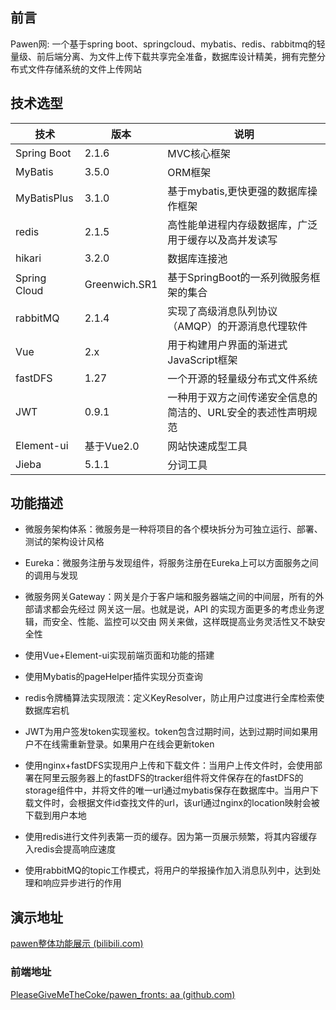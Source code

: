


## 前言

Pawen网:   一个基于spring boot、springcloud、mybatis、redis、rabbitmq的轻量级、前后端分离、为文件上传下载共享完全准备，数据库设计精美，拥有完整分布式文件存储系统的文件上传网站

## 技术选型

| 技术         | 版本          | 说明                                                         |
| ------------ | ------------- | ------------------------------------------------------------ |
| Spring Boot  | 2.1.6         | MVC核心框架                                                  |
| MyBatis      | 3.5.0         | ORM框架                                                      |
| MyBatisPlus  | 3.1.0         | 基于mybatis,更快更强的数据库操作框架                         |
| redis        | 2.1.5         | 高性能单进程内存级数据库，广泛用于缓存以及高并发读写         |
| hikari       | 3.2.0         | 数据库连接池                                                 |
| Spring Cloud | Greenwich.SR1 | 基于SpringBoot的一系列微服务框架的集合                       |
| rabbitMQ     | 2.1.4         | 实现了高级消息队列协议（AMQP）的开源消息代理软件             |
| Vue          | 2.x           | 用于构建用户界面的渐进式JavaScript框架                       |
| fastDFS      | 1.27          | 一个开源的轻量级分布式文件系统                               |
| JWT          | 0.9.1         | 一种用于双方之间传递安全信息的简洁的、URL安全的表述性声明规范 |
| Element-ui   | 基于Vue2.0    | 网站快速成型工具                                             |
| Jieba        | 5.1.1         | 分词工具                                                     |

## 功能描述

- 微服务架构体系：微服务是一种将项目的各个模块拆分为可独立运行、部署、测试的架构设计风格

- Eureka：微服务注册与发现组件，将服务注册在Eureka上可以方面服务之间的调用与发现

- 微服务网关Gateway：网关是介于客户端和服务器端之间的中间层，所有的外部请求都会先经过 网关这一层。也就是说，API 的实现方面更多的考虑业务逻辑，而安全、性能、监控可以交由 网关来做，这样既提高业务灵活性又不缺安全性

- 使用Vue+Element-ui实现前端页面和功能的搭建

- 使用Mybatis的pageHelper插件实现分页查询

- redis令牌桶算法实现限流：定义KeyResolver，防止用户过度进行全库检索使数据库宕机

- JWT为用户签发token实现鉴权。token包含过期时间，达到过期时间如果用户不在线需重新登录。如果用户在线会更新token

- 使用nginx+fastDFS实现用户上传和下载文件：当用户上传文件时，会使用部署在阿里云服务器上的fastDFS的tracker组件将文件保存在的fastDFS的storage组件中，并将文件的唯一url通过mybatis保存在数据库中。当用户下载文件时，会根据文件id查找文件的url，该url通过nginx的location映射会被下载到用户本地

- 使用redis进行文件列表第一页的缓存。因为第一页展示频繁，将其内容缓存入redis会提高响应速度

- 使用rabbitMQ的topic工作模式，将用户的举报操作加入消息队列中，达到处理和响应异步进行的作用


## 演示地址

[pawen整体功能展示 (bilibili.com)](https://www.bilibili.com/medialist/play/168668668?from=space&business=space_series&business_id=1966924&desc=1&spm_id_from=333.999.0.0)





### 前端地址

[PleaseGiveMeTheCoke/pawen_fronts: aa (github.com)](https://github.com/PleaseGiveMeTheCoke/pawen_fronts)   

